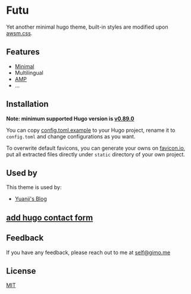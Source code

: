 # Futu

Yet another minimal hugo theme, built-in styles are modified upon [awsm.css](https://github.com/igoradamenko/awsm.css).

## Features

- [Minimal](https://gtmetrix.com/reports/blog.gimo.me/32YxhVG6/)
- Multilingual
- [AMP](https://amp.dev/)
- …

## Installation

**Note: minimum supported Hugo version is [v0.89.0](https://github.com/gohugoio/hugo/releases/tag/v0.89.0)**

You can copy [config.toml.example](config.toml.example) to your Hugo project, rename it to `config.toml` and change configurations as you want.

To overwrite default favicons, you can generate your owns on [favicon.io](https://favicon.io/), put all extracted files directly under `static` directory of your own project.

## Used by

This theme is used by:

- [Yuanji's Blog](https://blog.gimo.me/)



## [add hugo contact form](https://fabform.io/a/hugo-contact-form)

## Feedback

If you have any feedback, please reach out to me at self@gimo.me

## License

[MIT](https://choosealicense.com/licenses/mit/)
